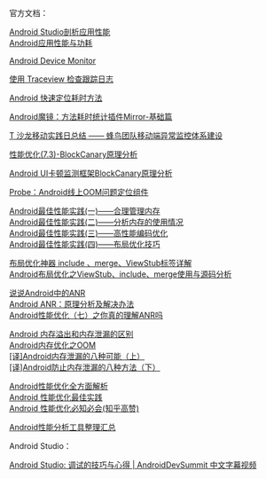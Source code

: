 官方文档：

[Android Studio剖析应用性能](https://developer.android.com/studio/profile)  
[Android应用性能与功耗](https://developer.android.com/topic/performance)

[Android Device Monitor](https://developer.android.com/studio/profile/monitor?hl=zh-cn)

[使用 Traceview 检查跟踪日志](https://developer.android.com/studio/profile/traceview?hl=zh-cn)

[Android 快速定位耗时方法](https://juejin.im/post/5e0b06ab5188253a82107b32#heading-0)

[Android魔镜：方法耗时统计插件Mirror-基础篇](https://juejin.im/post/5bce85e9e51d457b7c3e6bed#heading-9)

[T 沙龙移动实践日总结 —— 蜂鸟团队移动端异常监控体系建设](https://juejin.im/post/5b874cbce51d4538b77667e3)

[性能优化(7.3)-BlockCanary原理分析](https://www.jianshu.com/p/768e21ce76b5)

[Android UI卡顿监测框架BlockCanary原理分析](https://www.jianshu.com/p/e58992439793)

[Probe：Android线上OOM问题定位组件](https://tech.meituan.com/2019/11/14/crash-oom-probe-practice.html)

[Android最佳性能实践(一)——合理管理内存](https://blog.csdn.net/guolin_blog/article/details/42238627)  
[Android最佳性能实践(二)——分析内存的使用情况](https://blog.csdn.net/guolin_blog/article/details/42238633)  
[Android最佳性能实践(三)——高性能编码优化](https://blog.csdn.net/guolin_blog/article/details/42318689)  
[Android最佳性能实践(四)——布局优化技巧](https://blog.csdn.net/guolin_blog/article/details/43376527)

[布局优化神器 include 、merge、ViewStub标签详解](https://blog.csdn.net/u012792686/article/details/72901531)  
[Android布局优化之ViewStub、include、merge使用与源码分析](https://blog.csdn.net/bboyfeiyu/article/details/45869393)

[说说Android中的ANR](https://droidyue.com/blog/2015/07/18/anr-in-android/)  
[Android ANR：原理分析及解决办法](https://www.jianshu.com/p/388166988cef)  
[Android性能优化（七）之你真的理解ANR吗](https://juejin.im/post/58e5bd6dda2f60005fea525c)

[Android 内存溢出和内存泄漏的区别](https://blog.csdn.net/u013435893/article/details/50608190)  
[Android内存优化之OOM](http://hukai.me/android-performance-oom/)  
[[译]Android内存泄漏的八种可能（上）](https://www.jianshu.com/p/ac00e370f83d)  
[[译]Android防止内存泄漏的八种方法（下）](https://www.jianshu.com/p/c5ac51d804fa)

[Android性能优化全方面解析](https://juejin.im/post/5a0d30e151882546d71ee49e)  
[Android 性能优化最佳实践](https://juejin.im/post/5b50b017f265da0f7b2f649c)  
[Android 性能优化必知必会(知乎高赞)](https://zhuanlan.zhihu.com/p/30691789)

[Android性能分析工具整理汇总](https://www.jianshu.com/p/8b77d394b2a6)

Android Studio：

[Android Studio: 调试的技巧与心得 | AndroidDevSummit 中文字幕视频](https://juejin.im/post/5dedab82f265da33aa6aa5e4)

